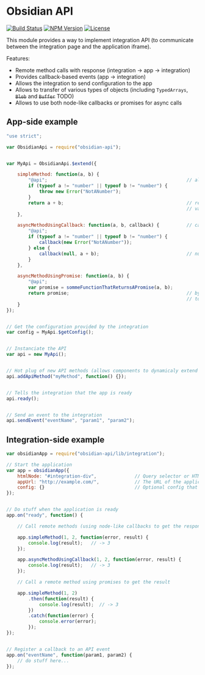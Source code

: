 # Obsidian API

[![Build Status](https://travis-ci.org/wanadev/obsidian-api.svg?branch=master)](https://travis-ci.org/wanadev/obsidian-api)
[![NPM Version](http://img.shields.io/npm/v/obsidian-api.svg?style=flat)](https://www.npmjs.com/package/obsidian-api)
[![License](http://img.shields.io/npm/l/obsidian-api.svg?style=flat)](https://github.com/wanadev/obsidian-api/blob/master/LICENSE)

This module provides a way to implement integration API (to communicate between the integration page and the application iframe).

Features:

* Remote method calls with response (integration -> app -> integration)
* Provides callback-based events (app -> integration)
* Allows the integration to send configuration to the app
* Allows to transfer of various types of objects (including `TypedArrays`, ~~`Blob`~~ and ~~`Buffer`~~ TODO)
* Allows to use both node-like callbacks or promises for async calls


## App-side example

```javascript
"use strict";

var ObsidianApi = require("obsidian-api");


var MyApi = ObsidianApi.$extend({

    simpleMethod: function(a, b) {
        "@api";                                                   // allows to call this method from the integration side
        if (typeof a != "number" || typeof b != "number") {
            throw new Error("NotANumber");
        }
        return a + b;                                             // return of a simple result (will be passed as return
                                                                  // value to the integration-side caller)
    },

    asyncMethodUsingCallback: function(a, b, callback) {          // callback = function(error, result) {}
        "@api";
        if (typeof a != "number" || typeof b != "number") {
            callback(new Error("NotANumber"));
        } else {
            callback(null, a + b);                                // null as first param means "no error"
        }
    },

    asyncMethodUsingPromise: function(a, b) {
        "@api";
        var promise = sommeFunctionThatReturnsAPromise(a, b);
        return promise;                                           // by returning a promise, the API will wait for the promise
                                                                  // to be resolved and then return the result to the integration
    }
});


// Get the configuration provided by the integration
var config = MyApi.$getConfig();


// Instanciate the API
var api = new MyApi();


// Hot plug of new API methods (allows components to dynamicaly extend the API)
api.addApiMethod("myMethod", function() {});


// Tells the integration that the app is ready
api.ready();


// Send an event to the integration
api.sendEvent("eventName", "param1", "param2");
```


## Integration-side example

```javascript
var obsidianApp = require("obsidian-api/lib/integration");

// Start the application
var app = obsidianApp({
    htmlNode: "#integration-div",              // Query selector or HTMLElement that will be the parent of the iframe
    appUrl: "http://example.com/",             // The URL of the application
    config: {}                                 // Optional config that will be passed to the application
});


// Do stuff when the application is ready
app.on("ready", function() {

    // Call remote methods (using node-like callbacks to get the response)

    app.simpleMethod(1, 2, function(error, result) {
        console.log(result);   // -> 3
    });

    app.asyncMethodUsingCallback(1, 2, function(error, result) {
        console.log(result);   // -> 3
    });

    // Call a remote method using promises to get the result

    app.simpleMethod(1, 2)
        .then(function(result) {
            console.log(result);  // -> 3
        })
        .catch(function(error) {
            console.error(error);
        });
});


// Register a callback to an API event
app.on("eventName", function(param1, param2) {
    // do stuff here...
});
```

